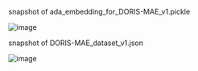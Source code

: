 snapshot of ada_embedding_for_DORIS-MAE_v1.pickle

![image](https://github.com/user-attachments/assets/bab32b3d-243f-4637-86a9-0a406a22af49)

snapshot of DORIS-MAE_dataset_v1.json

![image](https://github.com/user-attachments/assets/5f008f0d-abb3-4923-a5e1-570e2ab0ccce)

